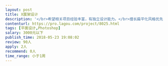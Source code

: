 ```yaml
---                
layout: post       
title: X展架设计           
description: '</br>希望相关项目经验丰富，有独立设计能力。</br>擅长扁平化风格优先考虑！</br>此次设计为X展架设计，具体要求稍后提供word文件说明！</br>'     
contenturl: https://pro.lagou.com/project/8025.html      
tags: [平面设计,Photoshop]            
salary: 3000元以下          
publish_time: 2018-05-23 19:08:02         
review: 90人                   
apply: 2人                   
recommend: 0人                   
time_range: 小于1周              
---                 
```

